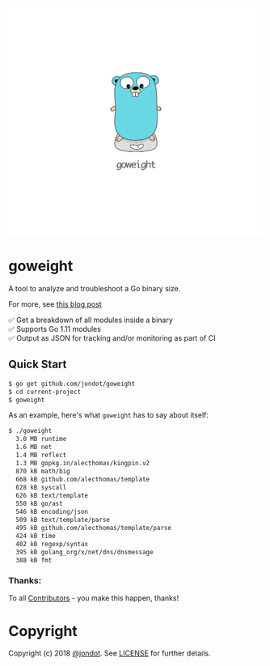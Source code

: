 ![](media/cover.png)

# goweight

A tool to analyze and troubleshoot a Go binary size.

For more, see [this blog post](https://medium.com/@jondot/a-story-of-a-fat-go-binary-20edc6549b97#.bzaq4nol0)

✅ Get a breakdown of all modules inside a binary  
✅ Supports Go 1.11 modules  
✅ Output as JSON for tracking and/or monitoring as part of CI  


## Quick Start

```
$ go get github.com/jondot/goweight
$ cd current-project
$ goweight
```

As an example, here's what `goweight` has to say about itself:

```
$ ./goweight
  3.0 MB runtime
  1.6 MB net
  1.4 MB reflect
  1.3 MB gopkg.in/alecthomas/kingpin.v2
  870 kB math/big
  668 kB github.com/alecthomas/template
  628 kB syscall
  626 kB text/template
  550 kB go/ast
  546 kB encoding/json
  509 kB text/template/parse
  495 kB github.com/alecthomas/template/parse
  424 kB time
  402 kB regexp/syntax
  395 kB golang_org/x/net/dns/dnsmessage
  388 kB fmt
```

### Thanks:

To all [Contributors](https://github.com/jondot/goweight/graphs/contributors) - you make this happen, thanks!

# Copyright

Copyright (c) 2018 [@jondot](http://twitter.com/jondot). See [LICENSE](LICENSE.txt) for further details.
